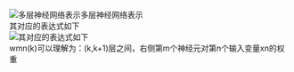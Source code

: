 ![多层神经网络表示](https://pic4.zhimg.com/80/808254232cd4983cac374c5cc2a1fc87_hd.jpg)多层神经网络表示  
其对应的表达式如下  
![其对应的表达式如下](https://pic4.zhimg.com/80/e62889afe359c859e9a6a1ad2a432ebb_hd.jpg)  
wmn(k)可以理解为：(k,k+1)层之间，右侧第m个神经元对第n个输入变量xn的权重
